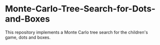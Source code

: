 # Monte-Carlo-Tree-Search-for-Dots-and-Boxes
This repository implements a Monte Carlo tree search for the children's game, dots and boxes. 
